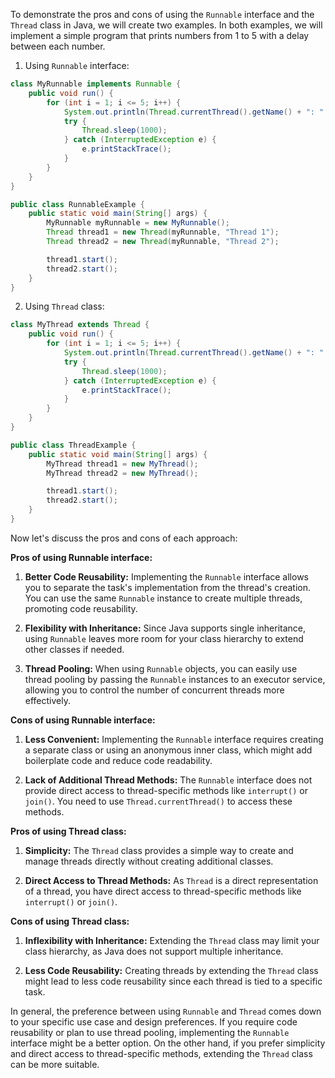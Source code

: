 To demonstrate the pros and cons of using the `Runnable` interface and the `Thread` class in Java, we will create two examples. In both examples, we will implement a simple program that prints numbers from 1 to 5 with a delay between each number.

1. Using `Runnable` interface:

```java
class MyRunnable implements Runnable {
    public void run() {
        for (int i = 1; i <= 5; i++) {
            System.out.println(Thread.currentThread().getName() + ": " + i);
            try {
                Thread.sleep(1000);
            } catch (InterruptedException e) {
                e.printStackTrace();
            }
        }
    }
}

public class RunnableExample {
    public static void main(String[] args) {
        MyRunnable myRunnable = new MyRunnable();
        Thread thread1 = new Thread(myRunnable, "Thread 1");
        Thread thread2 = new Thread(myRunnable, "Thread 2");

        thread1.start();
        thread2.start();
    }
}
```

2. Using `Thread` class:

```java
class MyThread extends Thread {
    public void run() {
        for (int i = 1; i <= 5; i++) {
            System.out.println(Thread.currentThread().getName() + ": " + i);
            try {
                Thread.sleep(1000);
            } catch (InterruptedException e) {
                e.printStackTrace();
            }
        }
    }
}

public class ThreadExample {
    public static void main(String[] args) {
        MyThread thread1 = new MyThread();
        MyThread thread2 = new MyThread();

        thread1.start();
        thread2.start();
    }
}
```

Now let's discuss the pros and cons of each approach:

**Pros of using Runnable interface:**

1. **Better Code Reusability:** Implementing the `Runnable` interface allows you to separate the task's implementation from the thread's creation. You can use the same `Runnable` instance to create multiple threads, promoting code reusability.

2. **Flexibility with Inheritance:** Since Java supports single inheritance, using `Runnable` leaves more room for your class hierarchy to extend other classes if needed.

3. **Thread Pooling:** When using `Runnable` objects, you can easily use thread pooling by passing the `Runnable` instances to an executor service, allowing you to control the number of concurrent threads more effectively.

**Cons of using Runnable interface:**

1. **Less Convenient:** Implementing the `Runnable` interface requires creating a separate class or using an anonymous inner class, which might add boilerplate code and reduce code readability.

2. **Lack of Additional Thread Methods:** The `Runnable` interface does not provide direct access to thread-specific methods like `interrupt()` or `join()`. You need to use `Thread.currentThread()` to access these methods.

**Pros of using Thread class:**

1. **Simplicity:** The `Thread` class provides a simple way to create and manage threads directly without creating additional classes.

2. **Direct Access to Thread Methods:** As `Thread` is a direct representation of a thread, you have direct access to thread-specific methods like `interrupt()` or `join()`.

**Cons of using Thread class:**

1. **Inflexibility with Inheritance:** Extending the `Thread` class may limit your class hierarchy, as Java does not support multiple inheritance.

2. **Less Code Reusability:** Creating threads by extending the `Thread` class might lead to less code reusability since each thread is tied to a specific task.

In general, the preference between using `Runnable` and `Thread` comes down to your specific use case and design preferences. If you require code reusability or plan to use thread pooling, implementing the `Runnable` interface might be a better option. On the other hand, if you prefer simplicity and direct access to thread-specific methods, extending the `Thread` class can be more suitable.